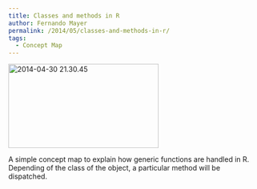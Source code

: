 ```yaml
---
title: Classes and methods in R
author: Fernando Mayer
permalink: /2014/05/classes-and-methods-in-r/
tags:
  - Concept Map
---
```

[<img class="alignnone size-medium wp-image-6929" alt="2014-04-30 21.30.45" src="http://teaching.software-carpentry.org/wp-content/uploads/2014/05/2014-04-30-21.30.45-300x168.jpg" width="300" height="168" />][1]

A simple concept map to explain how generic functions are handled in R. Depending of the class of the object, a particular method will be dispatched.

 [1]: http://teaching.software-carpentry.org/wp-content/uploads/2014/05/2014-04-30-21.30.45.jpg
